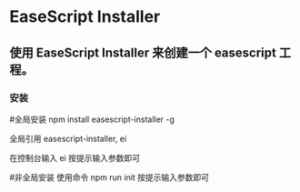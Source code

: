# EaseScript Installer

## 使用 EaseScript Installer 来创建一个 easescript 工程。

### 安装

#全局安装
npm install easescript-installer -g

全局引用 easescript-installer, ei

在控制台输入 ei 按提示输入参数即可

#非全局安装
使用命令 npm run init 按提示输入参数即可



